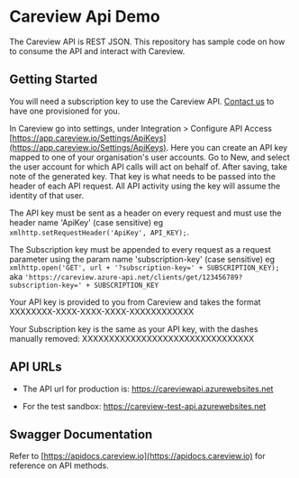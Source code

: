 # Careview Api Demo

The Careview API is REST JSON. This repository has sample code on how to consume the API and interact with Careview.

## Getting Started

You will need a subscription key to use the Careview API. [Contact us](http://www.careviewapp.com/contact-us) to have one provisioned for you.

In Careview go into settings, under Integration > Configure API Access [https://app.careview.io/Settings/ApiKeys](https://app.careview.io/Settings/ApiKeys). Here you can create an API key mapped to one of your organisation's user accounts. Go to New, and select the user account for which API calls will act on behalf of. After saving, take note of the generated key. That key is what needs to be passed into the header of each API request. All API activity using the key will assume the identity of that user.

The API key must be sent as a header on every request and must use the header name 'ApiKey' (case sensitive) eg `xmlhttp.setRequestHeader('ApiKey', API_KEY);`.

The Subscription key must be appended to every request as a request parameter using the param name 'subscription-key' (case sensitive) eg `xmlhttp.open('GET', url + '?subscription-key=' + SUBSCRIPTION_KEY);` aka `'https://careview.azure-api.net/clients/get/123456789?subscription-key=' + SUBSCRIPTION_KEY`

Your API key is provided to you from Careview and takes the format XXXXXXXX-XXXX-XXXX-XXXX-XXXXXXXXXXXX

Your Subscription key is the same as your API key, with the dashes manually removed: XXXXXXXXXXXXXXXXXXXXXXXXXXXXXXXX

## API URLs
 
- The API url for production is: https://careviewapi.azurewebsites.net

- For the test sandbox: https://careview-test-api.azurewebsites.net

## Swagger Documentation

Refer to [https://apidocs.careview.io](https://apidocs.careview.io) for reference on API methods.
